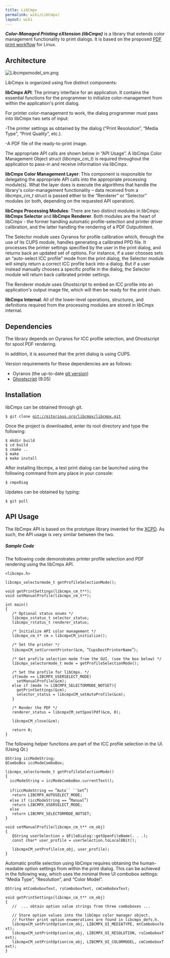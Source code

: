 ```yaml
---
title: LibCmpx
permalink: wiki/LibCmpx/
layout: wiki
---
```


***Color-Managed Printing eXtension (libCmpx)*** is a library that
extends color management functionality to print dialogs. It is based on
the proposed [PDF print
workflow](http://www.oyranos.org/2012/02/linux-printing) for Linux.

Architecture
------------

![](Libcmpxmodel_sm.png "Libcmpxmodel_sm.png")

LibCmpx is organized using five distinct components:

**libCmpx API**: The primary interface for an application. It contains
the essential functions for the programmer to initialize
color-management from within the application's print dialog.

For printer color-management to work, the dialog programmer must pass
into libCmpx two sets of input:

-The printer settings as obtained by the dialog (“Print Resolution”,
“Media Type”, “Print Quality”, etc.).

-A PDF file of the ready-to-print image.

The appropriate API calls are shown below in “API Usage”. A libCmpx
Color Management Object struct (*libcmpx\_cm\_t*) is required throughout
the application to pass-in and receive information via libCmpx.

**libCmpx Color Management Layer**: This component is responsible for
delegating the appropriate API calls into the appropriate processing
module(s). What the layer does is execute the algorithms that handle the
library's color-management functionality – data received from a
*libcmpx\_cm\_t* struct is passed either to the “Renderer” or “Selector”
modules (or both, depending on the requested API operation).

**libCmpx Processing Modules**: There are two distinct modules in
libCmpx: **libCmpx Selector** and **libCmpx Renderer**. Both modules are
the heart of libCmpx - the former handling automatic profile-selection
and printer driver calibration, and the latter handling the rendering of
a PDF OutputIntent.

The Selector module uses Oyranos for profile calibration which, through
the use of its CUPS module, handles generating a calibrated PPD file. It
processes the printer settings specified by the user in the print
dialog, and returns back an updated set of options. For instance, if a
user chooses sets an “auto-select ICC profile” mode from the print
dialog, the Selector module will simply return a correct ICC profile
back into a dialog. But if a user instead manually chooses a specific
profile in the dialog, the Selector module will return back calibrated
printer settings.

The Renderer module uses Ghostscript to embed an ICC profile into an
application's output image file, which will then be ready for the print
chain.

**libCmpx Internal**: All of the lower-level operations, structures, and
definitions required from the processing modules are stored in libCmpx
internal.

Dependencies
------------

The library depends on Oyranos for ICC profile selection, and
Ghostscript for spool PDF rendering.

In addition, it is assumed that the print dialog is using CUPS.

Version requirements for these dependencies are as follows:

-   Oyranos (the up-to-date [git
    version](http://www.oyranos.org/wiki/index.php?title=Oyranos/git))
-   [Ghostscript](http://pages.cs.wisc.edu/~ghost/) (9.05)

Installation
------------

libCmpx can be obtained through git.

`$ git clone `[`git://gitorious.org/libcmpx/libcmpx.git`](git://gitorious.org/libcmpx/libcmpx.git)

Once the project is downloaded, enter its root directory and type the
following:

`$ mkdir build`  
`$ cd build`  
`$ cmake ..`  
`$ make`  
`$ make install`

After installing libcmpx, a test print dialog can be launched using the
following command from any place in your console:

`$ cmpxDiag`

Updates can be obtained by typing:

`$ git pull`

API Usage
---------

The libCmpx API is based on the prototype library invented for the
[XCPD](http://www.oyranos.org/wiki/index.php?title=XCPD#API_Usage). As
such, the API usage is very similar between the two.

##### Sample Code

The following code demonstrates printer profile selection and PDF
rendering using the libCmpx API.

`<libcmpx.h>`

`libcmpx_selectormode_t getProfileSelectionMode();`

`void getPrintSettings(libcmpx_cm_t**);`  
`void setManualProfile(libcmpx_cm_t**);`

`int main()`  
`{`  
`   /* Optional status enums */`  
`   libcmpx_sstatus_t selector_status;`  
`   libcmpx_rstatus_t renderer_status;`  
  
`   /* Initialize API color management */`  
`   libcmpx_cm_t* cm = libcmpxCM_initialize();     `  
  
`   /* Set the printer */`  
`   libcmpxCM_setCurrentPrinter(&cm, `“`CupsDestPrinterName`”`);`  
  
`   /* Get profile selection mode from the GUI. (see the box below) */`  
`   libcmpx_selectormode_t mode = getProfileSelectionMode(); `  
  
`   /* Set the profile for libCmpx. */`  
`   if(mode == LIBCMPX_USERSELECT_MODE)`  
`     setManualProfile(&cm);`  
`   else if (mode != LIBCMPX_SELECTORMODE_NOTSET){`  
`     getPrintSettings(&cm);`  
`     selector_status = libcmpxCM_setAutoProfile(&cm);`  
`   }`  
  
`   /* Render the PDF */`  
`   renderer_status = libcmpxCM_setSpoolPdf(&cm, 0);`  
  
`   libcmpxCM_close(&cm);`  
  
`   return 0;`  
`}`

The following helper functions are part of the ICC profile selection in
the UI. (Using Qt.)

`QString iccModeString;`  
`QComboBox iccModeComboBox;`

`libcmpx_selectormode_t getProfileSelectionMode()`  
`{`  
`  iccModeString = iccModeComboBox.currentText(); `  
  
`  if(iccModeString == `“`Auto`` ``Set`”`)`  
`   return LIBCMPX_AUTOSELECT_MODE;`  
`  else if (iccModeString == `“`Manual`”`) `  
`   return LIBCMPX_USERSELECT_MODE; `  
`  else`  
`   return LIBCMPX_SELECTORMODE_NOTSET;`  
`}`  
  
`void setManualProfile(libcmpx_cm_t** cm_obj)`  
`{`  
`   QString userSelection = QFileDialog::getOpenFileName(. . .);`  
`   const char* user_profile = userSelection.toLocal8Bit();`  
  
`   libcmpxCM_setProfile(cm_obj, user_profile);  `  
`}`

Automatic profile selection using libCmpx requires obtaining the
human-readable option settings from within the print dialog. This can be
achieved in the following way, which uses the minimal three UI combobox
settings: “Media Type”, “Resolution”, and “Color Model”.

`QString mtComboboxText, rsComboboxText, cmComboboxText;`

`void getPrintSettings(libcmpx_cm_t** cm_obj)`  
`{`  
`   //  ... obtain option value strings from three comboboxes ...`  
  
`   // Store option values into the libCmpx color manager object. `  
`   // Further print option enumerations are found in libcmpx_defs.h.`  
`   libcmpxCM_setPrintOption(cm_obj, LIBCMPX_UI_MEDIATYPE, mtComboboxText);`  
`   libcmpxCM_setPrintOption(cm_obj, LIBCMPX_UI_RESOLUTION, rsComboboxText);`  
`   libcmpxCM_setPrintOption(cm_obj, LIBCMPX_UI_COLORMODEL, cmComboboxText);`  
`}`
